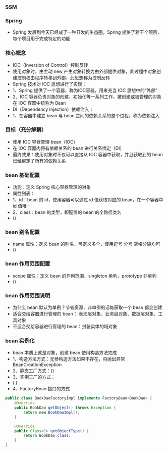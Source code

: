 ### SSM

### Spring
* Spring 发展到今天已经成了一种开发的生态圈，Spring 提供了若干个项目，每个项目用于完成特定的功能

### 核心概念
* IOC（Inversion of Control）控制反转
* 使用对象时，由主动 new 产生对象转换为由外部提供对象，此过程中对象创建控制权由程序转移到外部，此思想称为控制反转
* Spring 技术对 IOC 思想进行了实现：
* 1、Spring 提供了一个容器，称为IOC容器，用来充当 IOC 思想中的“外部”
* 2、IOC 容器负责对象的创建、初始化等一系列工作，被创建或被管理的对象在 IOC 容器中统称为 Bean
* DI（Dependency Injection）依赖注入：
* 1、在容器中建立 bean 与 bean 之间的依赖关系的整个过程，称为依赖注入

### 目标（充分解耦）
* 使用 IOC 容器管理 bean（IOC）
* 在 IOC 容器内将有依赖关系的 bean 进行关系绑定（DI）
* 最终效果：使用对象时不仅可以直接从 IOC 容器中获取，并且获取到的 bean 已经绑定了所有的依赖关系

### bean 基础配置
* 功能：定义 Spring 核心容器管理的对象
* 属性列表：
* 1、id：bean 的 id，使用容器可以通过 id 值获取对应的 bean，在一个容器中 id 值唯一
* 2、class：bean 的类型，即配置的 bean 的全路径类名
* (<bean id="bookDao" class="vip.dengwj.dao.impl.BookDaoImpl" />)

### bean 别名配置
* name 属性：定义 bean 的别名，可定义多个，使用逗号 分号 空格分隔均可
* (<bean id="bookService" name="bookService2 bookService3" class="vip.dengwj.service.impl.BookServiceImpl" />)

### bean 作用范围配置
* scope 属性：定义 bean 的作用范围，singleton 单列，prototype 非单列
* (<bean id="bookService" name="bookService2 bookService3" class="vip.dengwj.service.impl.BookServiceImpl" scope="prototype" />)

### bean 作用范围说明
* 为什么 bean 默认为单例？节省资源，非单例的话每获取一个 bean 都会创建
* 适合交给容器进行管理的 bean： 表现层对象、业务层对象、数据层对象、工具对象
* 不适合交给容器进行管理的 bean：封装实体的域对象

### bean 实例化 
* bean 本质上就是对象，创建 bean 使用构造方法完成
* 1、构造方法方式：无参构造方法如果不存在，将抛出异常 BeanCreationException
* 2、静态工厂方式：(<bean id="bookDao1" class="vip.dengwj.factory.BookDaoFactory" factory-method="getBookDao" />)
* 3、实例工厂的方式：
* (<bean id="bookDaoFactory" class="vip.dengwj.factory.InBookDaoFactory" />
  <bean id="bookDao2" factory-bean="bookDaoFactory" factory-method="getBookDao" />)
* 4、FactoryBean 接口的方式
```java
public class BookDaoFactoryImpl implements FactoryBean<BookDao> {
    @Override
    public BookDao getObject() throws Exception {
        return new BookDaoImpl();
    }

    @Override
    public Class<?> getObjectType() {
        return BookDao.class;
    }
}
```